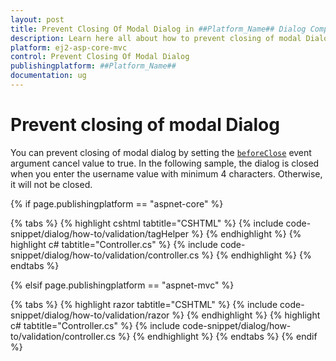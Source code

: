 ```yaml
---
layout: post
title: Prevent Closing Of Modal Dialog in ##Platform_Name## Dialog Component
description: Learn here all about how to prevent closing of modal Dialog in Syncfusion ##Platform_Name## Dialog component of Syncfusion Essential JS 2 and more.
platform: ej2-asp-core-mvc
control: Prevent Closing Of Modal Dialog
publishingplatform: ##Platform_Name##
documentation: ug
---
```



# Prevent closing of modal Dialog

You can prevent closing of modal dialog by setting the [`beforeClose`](https://help.syncfusion.com/cr/aspnetcore-js2/Syncfusion.EJ2.Popups.Dialog.html#Syncfusion_EJ2_Popups_Dialog_BeforeClose) event argument cancel value to true. In the following sample, the dialog is closed when you enter the username value with minimum 4 characters. Otherwise, it will not be closed.

{% if page.publishingplatform == "aspnet-core" %}

{% tabs %}
{% highlight cshtml tabtitle="CSHTML" %}
{% include code-snippet/dialog/how-to/validation/tagHelper %}
{% endhighlight %}
{% highlight c# tabtitle="Controller.cs" %}
{% include code-snippet/dialog/how-to/validation/controller.cs %}
{% endhighlight %}
{% endtabs %}

{% elsif page.publishingplatform == "aspnet-mvc" %}

{% tabs %}
{% highlight razor tabtitle="CSHTML" %}
{% include code-snippet/dialog/how-to/validation/razor %}
{% endhighlight %}
{% highlight c# tabtitle="Controller.cs" %}
{% include code-snippet/dialog/how-to/validation/controller.cs %}
{% endhighlight %}
{% endtabs %}
{% endif %}

